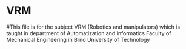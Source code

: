 # VRM

#This file is for the subject VRM (Robotics and manipulators) which is taught in department of Automatization and informatics Faculty of Mechanical Engineering in Brno University of Technology
